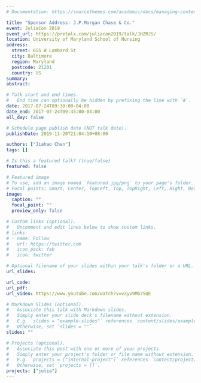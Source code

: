 ```yaml
---
# Documentation: https://sourcethemes.com/academic/docs/managing-content/

title: "Sponsor Address: J.P.Morgan Chase & Co."
event: JuliaCon 2019
event_url: https://pretalx.com/juliacon2019/talk/JHZRJS/
location: University of Maryland School of Nursing
address:
  street: 655 W Lombard St
  city: Baltimore
  region: Maryland
  postcode: 21201
  country: US
summary:
abstract:

# Talk start and end times.
#   End time can optionally be hidden by prefixing the line with `#`.
date: 2017-07-24T09:30:00-04:00
date_end: 2017-07-24T09:45:00-04:00
all_day: false

# Schedule page publish date (NOT talk date).
publishDate: 2019-11-20T21:04:10+08:00

authors: ["Jiahao Chen"]
tags: []

# Is this a featured talk? (true/false)
featured: false

# Featured image
# To use, add an image named `featured.jpg/png` to your page's folder. 
# Focal points: Smart, Center, TopLeft, Top, TopRight, Left, Right, BottomLeft, Bottom, BottomRight.
image:
  caption: ""
  focal_point: ""
  preview_only: false

# Custom links (optional).
#   Uncomment and edit lines below to show custom links.
# links:
# - name: Follow
#   url: https://twitter.com
#   icon_pack: fab
#   icon: twitter

# Optional filename of your slides within your talk's folder or a URL.
url_slides:

url_code:
url_pdf:
url_video: https://www.youtube.com/watch?v=vZyv9Mb7SQE

# Markdown Slides (optional).
#   Associate this talk with Markdown slides.
#   Simply enter your slide deck's filename without extension.
#   E.g. `slides = "example-slides"` references `content/slides/example-slides.md`.
#   Otherwise, set `slides = ""`.
slides: ""

# Projects (optional).
#   Associate this post with one or more of your projects.
#   Simply enter your project's folder or file name without extension.
#   E.g. `projects = ["internal-project"]` references `content/project/deep-learning/index.md`.
#   Otherwise, set `projects = []`.
projects: ["julia"]
---
```

